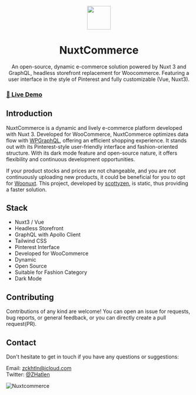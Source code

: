 <p align="center">
  <img width="64" align="center" src="https://github.com/zackha/nuxtcommerce/assets/79358543/ac0ae5da-b077-4c5d-9e56-23a6b16498ed">
</p>
<h1 align="center">
  NuxtCommerce
</h1>
<p align="center">
  An open-source, dynamic e-commerce solution powered by Nuxt 3 and GraphQL, headless storefront replacement for Woocommerce. Featuring a user interface in the style of Pinterest and fully customizable (Vue, Nuxt3).
</p>

### [🚀 Live Demo](https://nuxtcommerce.netlify.app/)

## Introduction
NuxtCommerce is a dynamic and lively e-commerce platform developed with Nuxt 3. Developed for WooCommerce, NuxtCommerce optimizes data flow with [WPGraphQL](https://github.com/wp-graphql/wp-graphql), offering an efficient shopping experience. It stands out with its Pinterest-style user-friendly interface and fashion-oriented structure. With its dark mode feature and open-source nature, it offers flexibility and continuous development opportunities.

If your product stocks and prices are not changeable, and you are not continuously uploading new products, it could be beneficial for you to opt for [Woonuxt](https://github.com/scottyzen/woonuxt#readme). This project, developed by [scottyzen](https://github.com/scottyzen), is static, thus providing a faster solution.

## Stack

- Nuxt3 / Vue
- Headless Storefront
- GraphQL with Apollo Client
- Tailwind CSS
- Pinterest Interface
- Developed for WooCommerce
- Dynamic
- Open Source
- Suitable for Fashion Category
- Dark Mode

## Contributing

Contributions of any kind are welcome! You can open an issue for requests, bug reports, or general feedback, or you can directly create a pull request(PR).

## Contact

Don't hesitate to get in touch if you have any questions or suggestions:

Email: zckhtln@icloud.com</br>
Twitter: [@ZHatlen](https://twitter.com/ZHatlen)

![Nuxtcommerce](https://github.com/zackha/nuxtcommerce/assets/79358543/0fbd5415-f449-4a7f-9031-33f8be0e447c)
